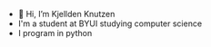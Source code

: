 - 👋 Hi, I’m Kjellden Knutzen
- I'm a student at BYUI studying computer science 
- I program in python
